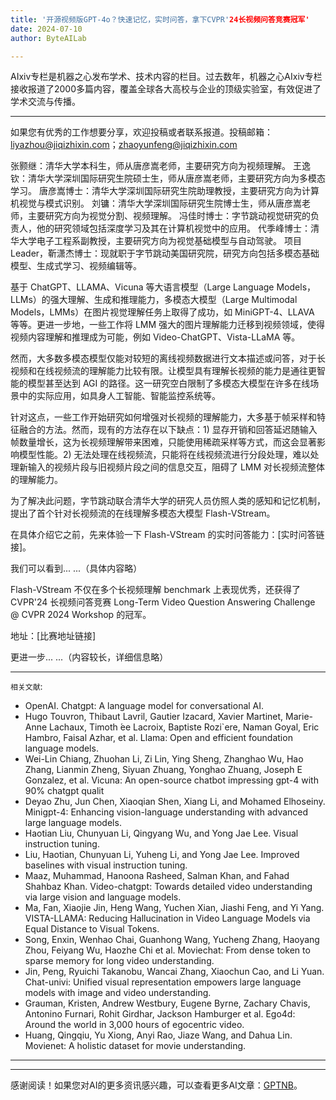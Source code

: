 ```yaml
---
title: '开源视频版GPT-4o？快速记忆，实时问答，拿下CVPR'24长视频问答竞赛冠军'
date: 2024-07-10
author: ByteAILab

---
```


AIxiv专栏是机器之心发布学术、技术内容的栏目。过去数年，机器之心AIxiv专栏接收报道了2000多篇内容，覆盖全球各大高校与企业的顶级实验室，有效促进了学术交流与传播。

---
如果您有优秀的工作想要分享，欢迎投稿或者联系报道。投稿邮箱：liyazhou@jiqizhixin.com；zhaoyunfeng@jiqizhixin.com

张颢继：清华大学本科生，师从唐彦嵩老师，主要研究方向为视频理解。
王逸钦：清华大学深圳国际研究生院硕士生，师从唐彦嵩老师，主要研究方向为多模态学习。
唐彦嵩博士：清华大学深圳国际研究生院助理教授，主要研究方向为计算机视觉与模式识别。
刘镛：清华大学深圳国际研究生院博士生，师从唐彦嵩老师，主要研究方向为视觉分割、视频理解。
冯佳时博士：字节跳动视觉研究的负责人，他的研究领域包括深度学习及其在计算机视觉中的应用。
代季峰博士：清华大学电子工程系副教授，主要研究方向为视觉基础模型与自动驾驶。
项目 Leader，靳潇杰博士：现就职于字节跳动美国研究院，研究方向包括多模态基础模型、生成式学习、视频编辑等。

基于 ChatGPT、LLAMA、Vicuna 等大语言模型（Large Language Models，LLMs）的强大理解、生成和推理能力，多模态大模型（Large Multimodal Models，LMMs）在图片视觉理解任务上取得了成功，如 MiniGPT-4、LLAVA 等等。更进一步地，一些工作将 LMM 强大的图片理解能力迁移到视频领域，使得视频内容理解和推理成为可能，例如 Video-ChatGPT、Vista-LLaMA 等。

然而，大多数多模态模型仅能对较短的离线视频数据进行文本描述或问答，对于长视频和在线视频流的理解能力比较有限。让模型具有理解长视频的能力是通往更智能的模型甚至达到 AGI 的路径。这一研究空白限制了多模态大模型在许多在线场景中的实际应用，如具身人工智能、智能监控系统等。

针对这点，一些工作开始研究如何增强对长视频的理解能力，大多基于帧采样和特征融合的方法。然而，现有的方法存在以下缺点：1) 显存开销和回答延迟随输入帧数量增长，这为长视频理解带来困难，只能使用稀疏采样等方式，而这会显著影响模型性能。2) 无法处理在线视频流，只能将在线视频流进行分段处理，难以处理新输入的视频片段与旧视频片段之间的信息交互，阻碍了 LMM 对长视频流整体的理解能力。

为了解决此问题，字节跳动联合清华大学的研究人员仿照人类的感知和记忆机制，提出了首个针对长视频流的在线理解多模态大模型 Flash-VStream。

在具体介绍它之前，先来体验一下 Flash-VStream 的实时问答能力：[实时问答链接]。

我们可以看到...
...（具体内容略）

Flash-VStream 不仅在多个长视频理解 benchmark 上表现优秀，还获得了 CVPR'24 长视频问答竞赛 Long-Term Video Question Answering Challenge @ CVPR 2024 Workshop 的冠军。

地址：[比赛地址链接]

更进一步...
...（内容较长，详细信息略）

---

```相关文献```:

- OpenAI. Chatgpt: A language model for conversational AI.
- Hugo Touvron, Thibaut Lavril, Gautier Izacard, Xavier Martinet, Marie-Anne Lachaux, Timoth ́ee Lacroix, Baptiste Rozi`ere, Naman Goyal, Eric Hambro, Faisal Azhar, et al. Llama: Open and efficient foundation language models.
- Wei-Lin Chiang, Zhuohan Li, Zi Lin, Ying Sheng, Zhanghao Wu, Hao Zhang, Lianmin Zheng, Siyuan Zhuang, Yonghao Zhuang, Joseph E Gonzalez, et al. Vicuna: An open-source chatbot impressing gpt-4 with 90% chatgpt qualit
- Deyao Zhu, Jun Chen, Xiaoqian Shen, Xiang Li, and Mohamed Elhoseiny. Minigpt-4: Enhancing vision-language understanding with advanced large language models.
- Haotian Liu, Chunyuan Li, Qingyang Wu, and Yong Jae Lee. Visual instruction tuning.
- Liu, Haotian, Chunyuan Li, Yuheng Li, and Yong Jae Lee. Improved baselines with visual instruction tuning.
- Maaz, Muhammad, Hanoona Rasheed, Salman Khan, and Fahad Shahbaz Khan. Video-chatgpt: Towards detailed video understanding via large vision and language models. 
- Ma, Fan, Xiaojie Jin, Heng Wang, Yuchen Xian, Jiashi Feng, and Yi Yang. VISTA-LLAMA: Reducing Hallucination in Video Language Models via Equal Distance to Visual Tokens.
- Song, Enxin, Wenhao Chai, Guanhong Wang, Yucheng Zhang, Haoyang Zhou, Feiyang Wu, Haozhe Chi et al. Moviechat: From dense token to sparse memory for long video understanding.
- Jin, Peng, Ryuichi Takanobu, Wancai Zhang, Xiaochun Cao, and Li Yuan. Chat-univi: Unified visual representation empowers large language models with image and video understanding.
- Grauman, Kristen, Andrew Westbury, Eugene Byrne, Zachary Chavis, Antonino Furnari, Rohit Girdhar, Jackson Hamburger et al. Ego4d: Around the world in 3,000 hours of egocentric video.
- Huang, Qingqiu, Yu Xiong, Anyi Rao, Jiaze Wang, and Dahua Lin. Movienet: A holistic dataset for movie understanding.

---
---
感谢阅读！如果您对AI的更多资讯感兴趣，可以查看更多AI文章：[GPTNB](https://gptnb.com)。